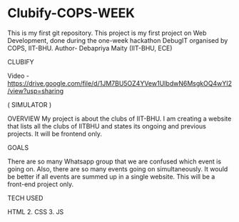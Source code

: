 # Clubify-COPS-WEEK

This is my first git repository. This project is my first project on Web Development, done during the one-week hackathon DebugIT organised by COPS, IIT-BHU. Author- Debapriya Maity (IIT-BHU, ECE)

CLUBIFY

Video - https://drive.google.com/file/d/1JM7BU5OZ4YVew1UIbdwN6MsgkOQ4wYI2/view?usp=sharing

( SIMULATOR )

OVERVIEW My project is about the clubs of IIT-BHU. I am creating a website that lists all the clubs of IITBHU and states its ongoing and previous projects. It will be frontend only.

GOALS

There are so many Whatsapp group that we are confused which event is going on. Also, there are so many events going on simultaneously. It would be better if all events are summed up in a single website.
This will be a front-end project only.

TECH USED

HTML 2. CSS 3. JS



